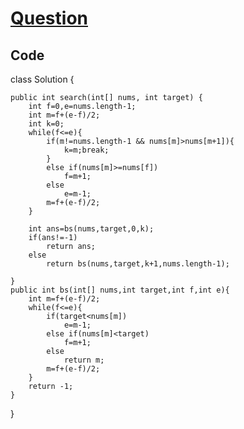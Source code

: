 # [Question](https://leetcode.com/problems/search-in-rotated-sorted-array/)
## Code

class Solution {

    public int search(int[] nums, int target) {
        int f=0,e=nums.length-1;
        int m=f+(e-f)/2;
        int k=0;
        while(f<=e){
            if(m!=nums.length-1 && nums[m]>nums[m+1]){
                k=m;break;
            }
            else if(nums[m]>=nums[f])
                f=m+1;
            else
                e=m-1;
            m=f+(e-f)/2;
        }
        
        int ans=bs(nums,target,0,k);
        if(ans!=-1)
            return ans;
        else
            return bs(nums,target,k+1,nums.length-1);
        
    }
    public int bs(int[] nums,int target,int f,int e){
        int m=f+(e-f)/2;
        while(f<=e){
            if(target<nums[m])
                e=m-1;
            else if(nums[m]<target)
                f=m+1;
            else
                return m;
            m=f+(e-f)/2;
        }
        return -1;
    }
}
